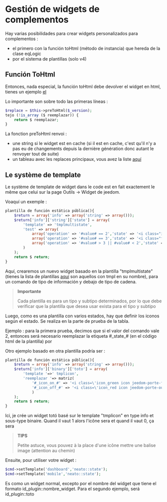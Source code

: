 # Gestión de widgets de complementos

Hay varias posibilidades para crear widgets personalizados para complementos :

- el primero con la función toHtml (método de instancia) que hereda de la clase eqLogic
- por el sistema de plantillas (solo v4)

## Función ToHtml

Entonces, nada especial, la función toHtml debe devolver el widget en html, tienes un ejemplo [el](https://github.com/jeedom/plugin-weather/blob/beta/core/class/weather.class.php#L647)

Lo importante son sobre todo las primeras líneas :

````php
$replace = $this->preToHtml($_version);
tejo (!is_array ($ reemplazar)) {
	return $ reemplazar;
}
````

La fonction preToHtml renvoi :

- une string si le widget est en cache (si il est en cache, c'est qu'il n'y a pas eu de changements depuis la dernière génération donc autant le renvoyer tout de suite)
- un tableau avec les replaces principaux, vous avez la liste [aquí](https://github.com/jeedom/core/blob/alpha/core/class/eqLogic.class.php#L663)

## Le système de template

Le système de template de widget dans le code est en fait exactement le même que celui sur la page Outils -> Widget de jeedom.

Voaquí un exemple :

````php
plantilla de función estática pública(){
	$return = array('info' => array('string' => array()));
	$return['info']['string']['state'] = array(
		'template' => 'tmplmultistate',
		'test' => array(
			array('operation' => '#value# == 2','state' => '<i class="icon maison-vacuum6"></i>'),
			array('operation' => '#value# == 3','state' => '<i class="fa fa-pause"></i>'),
			array('operation' => '#value# > 3 || #value# < 2','state' => '<i class="fa fa-home"></i>')
		)
	);
	return $ return;
}
````

Aquí, crearemos un nuevo widget basado en la plantilla "tmplmultistate" (tienes la lista de plantillas [aquí](https://github.com/jeedom/core/tree/alpha/core/template/dashboard) son aquellos con tmpl en su nombre), para un comando de tipo de información y debajo de tipo de cadena.

> **Importante**
>
> Cada plantilla es para un tipo y subtipo determinados, por lo que debe verificar que la plantilla que desea usar exista para el tipo y subtipo

Luego, como es una plantilla con varios estados, hay que definir los iconos según el estado. Se realiza en la parte de prueba de la tabla.

Ejemplo : para la primera prueba, decimos que si el valor del comando vale 2, entonces será necesario reemplazar la etiqueta #\_state_# (en el código html de la plantilla) por </i>

Otro ejemplo basado en otra plantilla podría ser :

````php
plantilla de función estática pública(){
	$return = array('info' => array('string' => array()));
	$return['info']['binary']['toto'] = array(
		'template '=>' tmplicon',
		'reemplazar '=> matriz(
			'#_icon_on_#' => '<i class=\'icon_green icon jeedom-porte-ferme\'></i>',
			'#_icon_off_#' => '<i class=\'icon_red icon jeedom-porte-ouverte\'></i>'
			)
	);
	return $ return;
}
````

Ici, je crée un widget totó basé sur le template "tmplicon" en type info et sous-type binaire. Quand il vaut 1 alors l'icône sera <i class='icon_green icon jeedom-porte-ferme'></i> et quand il vaut 0, ça sera <i class='icon_red icon jeedom-porte-ouverte'></i>

>**TIPS**
>
> Petite astuce, vous pouvez à la place d'une icône mettre une balise image (attention au chemin)

Ensuite, pour utiliser votre widget :

````php
$cmd->setTemplate('dashboard','neato::state');
$cmd->setTemplate('mobile','neato::state');
````

Es como un widget normal, excepto por el nombre del widget que tiene el formato id_plugin::nombre_widget. Para el segundo ejemplo, será id_plugin::toto


